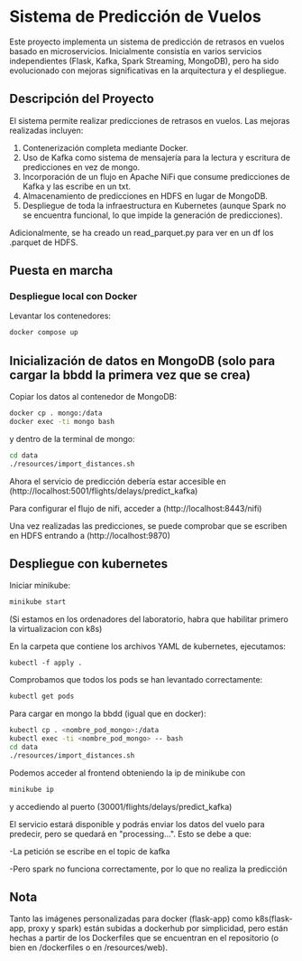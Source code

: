 # Sistema de Predicción de Vuelos

Este proyecto implementa un sistema de predicción de retrasos en vuelos basado en microservicios. Inicialmente consistía en varios servicios independientes (Flask, Kafka, Spark Streaming, MongoDB), pero ha sido evolucionado con mejoras significativas en la arquitectura y el despliegue.

## Descripción del Proyecto

El sistema permite realizar predicciones de retrasos en vuelos. Las mejoras realizadas incluyen:

1. Contenerización completa mediante Docker.
2. Uso de Kafka como sistema de mensajería para la lectura y escritura de predicciones en vez de mongo.
3. Incorporación de un flujo en Apache NiFi que consume predicciones de Kafka y las escribe en un txt.
4. Almacenamiento de predicciones en HDFS en lugar de MongoDB.
5. Despliegue de toda la infraestructura en Kubernetes (aunque Spark no se encuentra funcional, lo que impide la generación de predicciones).

Adicionalmente, se ha creado un read_parquet.py para ver en un df los .parquet de HDFS.

## Puesta en marcha

### Despliegue local con Docker

Levantar los contenedores:

```bash
docker compose up
```
## Inicialización de datos en MongoDB (solo para cargar la bbdd la primera vez que se crea)

Copiar los datos al contenedor de MongoDB:

```bash
docker cp . mongo:/data
docker exec -ti mongo bash
```
y dentro de la terminal de mongo:

```bash
cd data
./resources/import_distances.sh
```

Ahora el servicio de predicción debería estar accesible en (http://localhost:5001/flights/delays/predict_kafka)

Para configurar el flujo de nifi, acceder a (http://localhost:8443/nifi)

Una vez realizadas las predicciones, se puede comprobar que se escriben en HDFS entrando a (http://localhost:9870)

## Despliegue con kubernetes

Iniciar minikube:
```bash
minikube start
```
(Si estamos en los ordenadores del laboratorio, habra que habilitar primero la virtualizacion con k8s)

En la carpeta que contiene los archivos YAML de kubernetes, ejecutamos:
```
kubectl -f apply .
```

Comprobamos que todos los pods se han levantado correctamente:
```bash
kubectl get pods
```
Para cargar en mongo la bbdd (igual que en docker):
```bash
kubectl cp . <nombre_pod_mongo>:/data
kubectl exec -ti <nombre_pod_mongo> -- bash
cd data
./resources/import_distances.sh
```

Podemos acceder al frontend obteniendo la ip de minikube con
```bash
minikube ip
```
y accediendo al puerto (30001/flights/delays/predict_kafka)

El servicio estará disponible y podrás enviar los datos del vuelo para predecir, pero se quedará en "processing...". Esto se debe a que:

-La petición se escribe en el topic de kafka

-Pero spark no funciona correctamente, por lo que no realiza la predicción

## Nota
Tanto las imágenes personalizadas para docker (flask-app) como k8s(flask-app, proxy y spark) están subidas a dockerhub por simplicidad, pero están hechas a partir de los Dockerfiles que se encuentran en el repositorio (o bien en /dockerfiles o en /resources/web).

